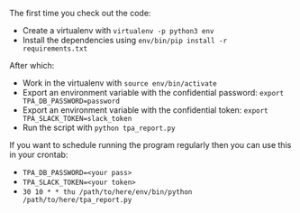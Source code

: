 The first time you check out the code:

- Create a virtualenv with `virtualenv -p python3 env`
- Install the dependencies using `env/bin/pip install -r requirements.txt`

After which:

- Work in the virtualenv with `source env/bin/activate`
- Export an environment variable with the confidential password: `export TPA_DB_PASSWORD=password`
- Export an environment variable with the confidential token: `export TPA_SLACK_TOKEN=slack_token`
- Run the script with `python tpa_report.py`

If you want to schedule running the program regularly then you can use this in your crontab:

- `TPA_DB_PASSWORD=<your pass>`
- `TPA_SLACK_TOKEN=<your token>`
- `30 10 * * thu /path/to/here/env/bin/python /path/to/here/tpa_report.py`

